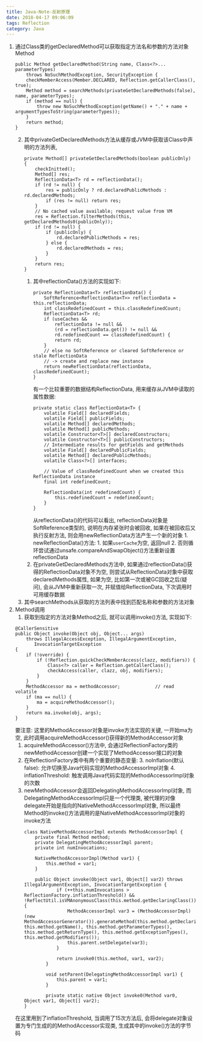 ```yaml
---
title: Java-Note-反射原理
date: 2018-04-17 09:06:09
tags: Reflection
category: Java
---
```

1. 通过Class类的getDeclaredMethod可以获取指定方法名和参数的方法对象Method
    ```
    public Method getDeclaredMethod(String name, Class<?>... parameterTypes)
        throws NoSuchMethodException, SecurityException {
        checkMemberAccess(Member.DECLARED, Reflection.getCallerClass(), true);
        Method method = searchMethods(privateGetDeclaredMethods(false), name, parameterTypes);
        if (method == null) {
            throw new NoSuchMethodException(getName() + "." + name + argumentTypesToString(parameterTypes));
        }
        return method;
    }
    ```
    2. 其中privateGetDeclaredMethods方法从缓存或JVM中获取该Class中声明的方法列表,<!-- more -->
        ```
        private Method[] privateGetDeclaredMethods(boolean publicOnly) {
            checkInitted();
            Method[] res;
            ReflectionData<T> rd = reflectionData();
            if (rd != null) {
                res = publicOnly ? rd.declaredPublicMethods : rd.declaredMethods;
                if (res != null) return res;
            }
            // No cached value available; request value from VM
            res = Reflection.filterMethods(this, getDeclaredMethods0(publicOnly));
            if (rd != null) {
                if (publicOnly) {
                    rd.declaredPublicMethods = res;
                } else {
                    rd.declaredMethods = res;
                }
            }
            return res;
        }
        ```
        1. 其中reflectionData()方法的实现如下:
            ```
            private ReflectionData<T> reflectionData() {
                SoftReference<ReflectionData<T>> reflectionData = this.reflectionData;
                int classRedefinedCount = this.classRedefinedCount;
                ReflectionData<T> rd;
                if (useCaches &&
                    reflectionData != null &&
                    (rd = reflectionData.get()) != null &&
                    rd.redefinedCount == classRedefinedCount) {
                    return rd;
                }
                // else no SoftReference or cleared SoftReference or stale ReflectionData
                // -> create and replace new instance
                return newReflectionData(reflectionData, classRedefinedCount);
            }
            ```
            有一个比较重要的数据结构ReflectionData, 用来缓存从JVM中读取的属性数据:
            ```
            private static class ReflectionData<T> {
                volatile Field[] declaredFields;
                volatile Field[] publicFields;
                volatile Method[] declaredMethods;
                volatile Method[] publicMethods;
                volatile Constructor<T>[] declaredConstructors;
                volatile Constructor<T>[] publicConstructors;
                // Intermediate results for getFields and getMethods
                volatile Field[] declaredPublicFields;
                volatile Method[] declaredPublicMethods;
                volatile Class<?>[] interfaces;

                // Value of classRedefinedCount when we created this ReflectionData instance
                final int redefinedCount;

                ReflectionData(int redefinedCount) {
                    this.redefinedCount = redefinedCount;
                }
            }
            ```
            从reflectionData()的代码可以看出, reflectionData对象是SoftReference类型的, 说明在内存紧张时会被回收, 如果在被回收后又执行反射方法, 则会用newReflectionData方法产生一个新的对象
                1. newReflectionData()方法: 
                    1. 如果`userCache`为空, 返回null
                    2. 否则循环尝试通过unsafe.compareAndSwapObject()方法重新设置reflectionData
        2. 在privateGetDeclaredMethods方法中, 如果通过reflectionData()获得的ReflectionData对象不为空, 则尝试从ReflectionData对象中获取declaredMethods属性, 如果为空, 比如第一次或被GC回收之后(疑问), 会从JVM中重新获取一次, 并赋值给ReflectionData, 下次调用时可用缓存数据
    3. 其中searchMethods从获取的方法列表中找到匹配名称和参数的方法对象
2. Method调用
    1. 获取到指定的方法对象Method之后, 就可以调用invoke()方法, 实现如下:
    ```
    @CallerSensitive
    public Object invoke(Object obj, Object... args)
        throws IllegalAccessException, IllegalArgumentException,
           InvocationTargetException
    {
        if (!override) {
            if (!Reflection.quickCheckMemberAccess(clazz, modifiers)) {
                Class<?> caller = Reflection.getCallerClass();
                checkAccess(caller, clazz, obj, modifiers);
            }
        }
        MethodAccessor ma = methodAccessor;             // read volatile
        if (ma == null) {
            ma = acquireMethodAccessor();
        }
        return ma.invoke(obj, args);
    }
    ```
    要注意: 这里的MethodAccessor对象是invoke方法实现的关键, 一开始ma为空, 此时调用acquireMethodAccessor()获得新的MethodAccessor对象
    1. acquireMethodAccessor()方法中, 会通过ReflectionFactory类的newMethodAccessor创建一个实现了MethodAccessor接口的对象
    2. 在ReflectionFactory类中有两个重要的静态变量: 
        3. noInflation(默认false): 允许切换至Java代码实现的MethodAccessorImpl对象
        4. inflationThreshold: 触发调用Java代码实现的MethodAccessorImpl对象的次数
    5. newMethodAccessor会返回DelegatingMethodAccessorImpl对象, 而DelegatingMethodAccessorImpl只是一个代理类, 被代理的对像delegate开始是指向的NativeMethodAccessorImpl对象, 所以最终Method的invoke()方法调用的是NativeMethodAccessorImpl对象的invoke方法
        ```
        class NativeMethodAccessorImpl extends MethodAccessorImpl {
            private final Method method;
            private DelegatingMethodAccessorImpl parent;
            private int numInvocations;

            NativeMethodAccessorImpl(Method var1) {
                this.method = var1;
            }

            public Object invoke(Object var1, Object[] var2) throws IllegalArgumentException, InvocationTargetException {
                    if (++this.numInvocations > ReflectionFactory.inflationThreshold() && !ReflectUtil.isVMAnonymousClass(this.method.getDeclaringClass())) {
                        MethodAccessorImpl var3 = (MethodAccessorImpl)(new MethodAccessorGenerator()).generateMethod(this.method.getDeclaringClass(), this.method.getName(), this.method.getParameterTypes(), this.method.getReturnType(), this.method.getExceptionTypes(), this.method.getModifiers());
                        this.parent.setDelegate(var3);
                    }

                    return invoke0(this.method, var1, var2);
                }

                void setParent(DelegatingMethodAccessorImpl var1) {
                    this.parent = var1;
                }

                private static native Object invoke0(Method var0, Object var1, Object[] var2);
        }
        ```
    在这里用到了inflationThreshold,  当调用了15次方法后, 会将delegate对象设置为专门生成的的MethodAccessor实现类, 生成其中的invoke()方法的字节码